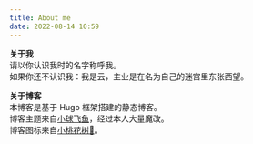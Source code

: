 ```yaml
---
title: About me
date: 2022-08-14 10:59
---
```

**关于我**  
请以你认识我时的名字称呼我。  
如果你还不认识我：我是云，主业是在名为自己的迷宫里东张西望。


**关于博客**  
本博客是基于 Hugo 框架搭建的静态博客。  
博客主题来自[小球飞鱼](https://mantyke.icu)，经过本人大量魔改。  
博客图标来自[小桃花树🌸](https://strawberryxuan.icu)。  
